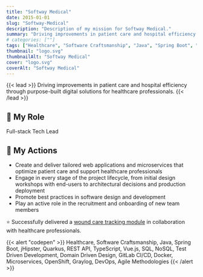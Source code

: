 ```yaml
---
title: "Softway Medical"
date: 2015-01-01
slug: "Softway-Medical"
description: "Description of my mission for Softway Medical."
summary: "Driving improvements in patient care and hospital efficiency through purpose-built digital solutions for healthcare professionals."
# categories: [""]
tags: ["Healthcare", "Software Craftsmanship", "Java", "Spring Boot", "jHipster", "Quarkus", "REST API", "TypeScript", "Vue.js", "SQL", "NoSQL", "Test Driven Development", "Domain Driven Design", "GitLab CI/CD", "Docker", "Microservices", "OpenShift", "Graylog", "DevOps", "Agile Methodologies"]
thumbnail: "logo.svg"
thumbnailAlt: "Softway Medical"
cover: "logo.svg"
coverAlt: "Softway Medical"
---
```


{{< lead >}}
Driving improvements in patient care and hospital efficiency through purpose-built digital solutions
for healthcare professionals.
{{< /lead >}}

## :necktie: My Role

Full-stack Tech Lead

## :dart: My Actions

* Create and deliver tailored web applications and microservices that optimize patient care
and support healthcare professionals
* Engage in every stage of the project lifecycle, from initial design workshops with end-users 
to architectural decisions and production deployment
* Promote best practices in software design and development
* Play an active role in the recruitment and onboarding of new team members

:star: Successfully delivered a [wound care tracking module](https://www.softwaymedical.fr/temoignage/module-suivi-de-plaies-centre-richelieu)
in collaboration with healthcare professionals.

{{< alert "codepen" >}}
Healthcare, Software Craftsmanship, Java, Spring Boot, jHipster, Quarkus, REST API, TypeScript, Vue.js,
SQL, NoSQL, Test Driven Development, Domain Driven Design, GitLab CI/CD, Docker, Microservices, OpenShift, Graylog, 
DevOps, Agile Methodologies
{{< /alert >}}
